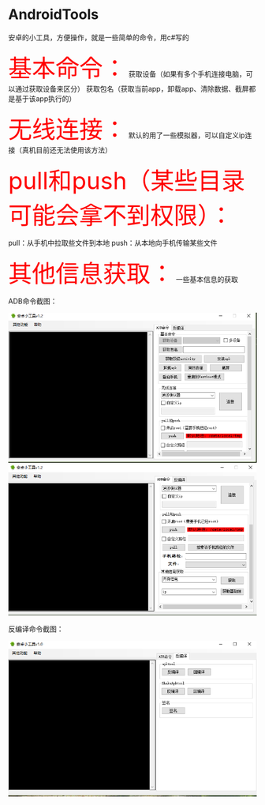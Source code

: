 # AndroidTools

安卓的小工具，方便操作，就是一些简单的命令，用c#写的

<font color=#FF0000 size=72>基本命令：</font>
获取设备（如果有多个手机连接电脑，可以通过获取设备来区分）
获取包名（获取当前app，卸载app、清除数据、截屏都是基于该app执行的）

<font color=#FF0000 size=72>无线连接：</font>
默认的用了一些模拟器，可以自定义ip连接（真机目前还无法使用该方法）

<font color=#FF0000 size=72>pull和push（某些目录可能会拿不到权限）：</font>

pull：从手机中拉取些文件到本地
push：从本地向手机传输某些文件

<font color=#FF0000 size=72>其他信息获取：</font>
一些基本信息的获取

ADB命令截图：

![ADB命令截图](https://github.com/LuckyLi706/AndroidTools/blob/master/adb_1.png)
![ADB命令截图](https://github.com/LuckyLi706/AndroidTools/blob/master/adb_2.png)

反编译命令截图：

![简单反编译](https://github.com/LuckyLi706/AndroidTools/blob/master/%E5%8F%8D%E7%BC%96%E8%AF%91.png)
